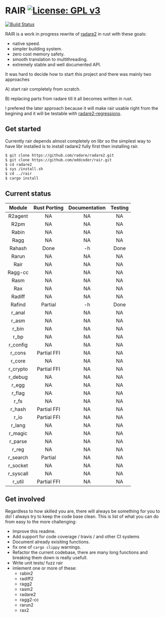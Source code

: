 # RAIR [![License: GPL v3](https://img.shields.io/badge/License-GPL%20v3-blue.svg)](http://www.gnu.org/licenses/gpl-3.0)

[![Build Status](https://travis-ci.org/oddcoder/rair.svg?branch=master)](https://travis-ci.org/oddcoder/rair)

RAIR is a work in progress rewrite of [radare2](http://github.com/radare/radare2) in rust with these goals:
- native speed.
- simpler building system.
- zero cost memory safety.
- smooth translation to multithreading.
- extremely stable and well documented API.

It was hard to decide how to start this project and there was mainly two approaches

A) start rair completely from scratch.

B) replacing parts from radare till it all becomes written in rust.

I prefered the later approach because it will make rair usable right from the begining and it will be testable with [radare2-regressions](https://github.com/radare/radare2-regressions).

## Get started

Currently rair depends almost completely on libr so the simplest way to have libr installed is to install radare2 fully first then installing rair.

``` bash
$ git clone https://github.com/radare/radare2.git
$ git clone https://github.com/oddcoder/rair.git
$ cd radare2
$ sys /install.sh
$ cd ../rair
$ cargo install
```
## Current status
|   Module  	| Rust Porting 	| Documentation 	| Testing 	|
|:---------:	|:------------:	|:-------------:	|:-------:	|
|  R2agent  	|      NA      	|       NA      	|    NA   	|
|    R2pm   	|      NA      	|       NA      	|    NA   	|
|   Rabin   	|      NA      	|       NA      	|    NA   	|
|    Ragg   	|      NA      	|       NA      	|    NA   	|
|   Rahash  	|     Done     	|       -h      	|   Done     	|
|   Rarun   	|      NA      	|       NA      	|    NA   	|
|    Rair  	|      NA      	|       NA      	|    NA   	|
|  Ragg-cc  	|      NA      	|       NA      	|    NA   	|
|    Rasm   	|      NA      	|       NA      	|    NA   	|
|    Rax    	|      NA      	|       NA      	|    NA   	|
|   Radiff  	|      NA      	|       NA      	|    NA   	|
|   Rafind  	|   Partial    	|       -h      	|   Done   	|
|   r_anal  	|      NA      	|       NA      	|    NA   	|
|   r_asm   	|      NA      	|       NA      	|    NA   	|
|   r_bin   	|      NA      	|       NA      	|    NA   	|
|    r_bp   	|      NA      	|       NA      	|    NA   	|
|  r_config 	|      NA      	|       NA      	|    NA   	|
|   r_cons  	|  Partial FFI 	|       NA      	|    NA   	|
|   r_core  	|      NA      	|       NA      	|    NA   	|
|  r_crypto 	|  Partial FFI 	|       NA      	|    NA   	|
|  r_debug  	|      NA      	|       NA      	|    NA   	|
|   r_egg   	|      NA      	|       NA      	|    NA   	|
|   r_flag  	|      NA      	|       NA      	|    NA   	|
|    r_fs   	|      NA      	|       NA      	|    NA   	|
|   r_hash  	|  Partial FFI 	|       NA      	|    NA   	|
|    r_io   	|  Partial FFI 	|       NA      	|    NA   	|
|   r_lang  	|      NA      	|       NA      	|    NA   	|
|  r_magic  	|      NA      	|       NA      	|    NA   	|
|  r_parse  	|      NA      	|       NA      	|    NA   	|
|   r_reg   	|      NA      	|       NA      	|    NA   	|
|  r_search 	|   Partial    	|       NA      	|    NA   	|
|  r_socket 	|      NA      	|       NA      	|    NA   	|
| r_syscall 	|      NA      	|       NA      	|    NA   	|
|   r_util  	|  Partial FFI 	|       NA      	|    NA   	|

## Get involved

Regardless to how skilled you are, there will always be something for you to do! I always try to keep the code base clean.
This is list of what you can do from easy to the more challenging:

- Improve this readme.
- Add support for code coverage / travis / and other CI systems
- Document already exisiting functions.
- fix one of `cargo clippy` warnings.
- Refactor the current codebase, there are many long functions and breaking them down is really usefull.
- Write unit tests/ fuzz rair
- imlement one or more of these:
	* rabin2
	* radiff2
	* ragg2
	* rasm2
	* radare2
	* ragg2-cc
	* rarun2
	* rax2
